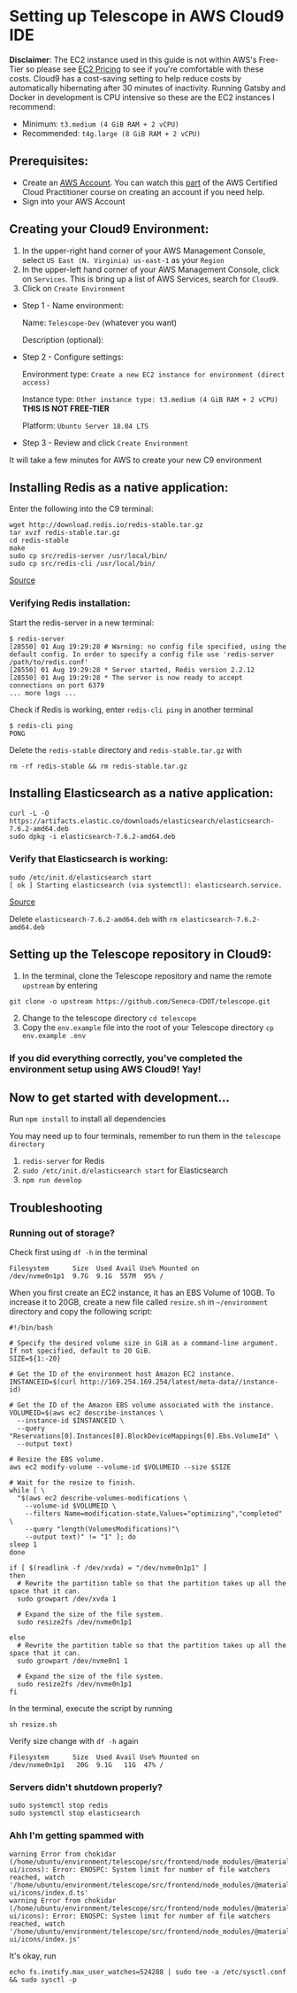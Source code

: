 # Setting up Telescope in AWS Cloud9 IDE

**Disclaimer**: The EC2 instance used in this guide is not within AWS's Free-Tier so please see [EC2 Pricing](https://aws.amazon.com/ec2/pricing/on-demand/) to see if you're comfortable with these costs. Cloud9 has a cost-saving setting to help reduce costs by automatically hibernating after 30 minutes of inactivity. Running Gatsby and Docker in development is CPU intensive so these are the EC2 instances I recommend:

- Minimum: `t3.medium (4 GiB RAM + 2 vCPU)`
- Recommended: `t4g.large (8 GiB RAM + 2 vCPU)`

## Prerequisites:

- Create an [AWS Account](https://aws.amazon.com/). You can watch this [part](https://www.youtube.com/watch?v=3hLmDS179YE&t=10552s) of the AWS Certified Cloud Practitioner course on creating an account if you need help.
- Sign into your AWS Account

## Creating your Cloud9 Environment:

1. In the upper-right hand corner of your AWS Management Console, select `US East (N. Virginia) us-east-1` as your `Region`
2. In the upper-left hand corner of your AWS Management Console, click on `Services`. This is bring up a list of AWS Services, search for `Cloud9`.
3. Click on `Create Environment`

- Step 1 - Name environment:

  Name: `Telescope-Dev` (whatever you want)

  Description (optional):

- Step 2 - Configure settings:

  Environment type: `Create a new EC2 instance for environment (direct access)`

  Instance type: `Other instance type: t3.medium (4 GiB RAM + 2 vCPU)` **THIS IS NOT FREE-TIER**

  Platform: `Ubuntu Server 18.04 LTS`

- Step 3 - Review and click `Create Environment`

It will take a few minutes for AWS to create your new C9 environment

## Installing Redis as a native application:

Enter the following into the C9 terminal:

```
wget http://download.redis.io/redis-stable.tar.gz
tar xvzf redis-stable.tar.gz
cd redis-stable
make
sudo cp src/redis-server /usr/local/bin/
sudo cp src/redis-cli /usr/local/bin/
```

[Source](https://redis.io/topics/quickstart)

### Verifying Redis installation:

Start the redis-server in a new terminal:

```
$ redis-server
[28550] 01 Aug 19:29:28 # Warning: no config file specified, using the default config. In order to specify a config file use 'redis-server /path/to/redis.conf'
[28550] 01 Aug 19:29:28 * Server started, Redis version 2.2.12
[28550] 01 Aug 19:29:28 * The server is now ready to accept connections on port 6379
... more logs ...
```

Check if Redis is working, enter `redis-cli ping` in another terminal

```
$ redis-cli ping
PONG
```

Delete the `redis-stable` directory and `redis-stable.tar.gz` with

```
rm -rf redis-stable && rm redis-stable.tar.gz
```

## Installing Elasticsearch as a native application:

```
curl -L -O https://artifacts.elastic.co/downloads/elasticsearch/elasticsearch-7.6.2-amd64.deb
sudo dpkg -i elasticsearch-7.6.2-amd64.deb
```

### Verify that Elasticsearch is working:

```
sudo /etc/init.d/elasticsearch start
[ ok ] Starting elasticsearch (via systemctl): elasticsearch.service.
```

[Source](https://www.elastic.co/guide/en/elastic-stack-get-started/7.6/get-started-elastic-stack.html#install-elasticsearch)

Delete `elasticsearch-7.6.2-amd64.deb` with `rm elasticsearch-7.6.2-amd64.deb`

## Setting up the Telescope repository in Cloud9:

1. In the terminal, clone the Telescope repository and name the remote `upstream` by entering

```
git clone -o upstream https://github.com/Seneca-CDOT/telescope.git
```

2. Change to the telescope directory `cd telescope`
3. Copy the `env.example` file into the root of your Telescope directory `cp env.example .env`

### If you did everything correctly, you've completed the environment setup using AWS Cloud9! Yay!

## Now to get started with development...

Run `npm install` to install all dependencies

You may need up to four terminals, remember to run them in the `telescope directory`

1. `redis-server` for Redis
2. `sudo /etc/init.d/elasticsearch start` for Elasticsearch
3. `npm run develop`

## Troubleshooting

### Running out of storage?

Check first using `df -h` in the terminal

```
Filesystem      Size  Used Avail Use% Mounted on
/dev/nvme0n1p1  9.7G  9.1G  557M  95% /
```

When you first create an EC2 instance, it has an EBS Volume of 10GB. To increase it to 20GB, create a new file called `resize.sh` in `~/environment` directory and copy the following script:

```
#!/bin/bash

# Specify the desired volume size in GiB as a command-line argument. If not specified, default to 20 GiB.
SIZE=${1:-20}

# Get the ID of the environment host Amazon EC2 instance.
INSTANCEID=$(curl http://169.254.169.254/latest/meta-data//instance-id)

# Get the ID of the Amazon EBS volume associated with the instance.
VOLUMEID=$(aws ec2 describe-instances \
  --instance-id $INSTANCEID \
  --query "Reservations[0].Instances[0].BlockDeviceMappings[0].Ebs.VolumeId" \
  --output text)

# Resize the EBS volume.
aws ec2 modify-volume --volume-id $VOLUMEID --size $SIZE

# Wait for the resize to finish.
while [ \
  "$(aws ec2 describe-volumes-modifications \
    --volume-id $VOLUMEID \
    --filters Name=modification-state,Values="optimizing","completed" \
    --query "length(VolumesModifications)"\
    --output text)" != "1" ]; do
sleep 1
done

if [ $(readlink -f /dev/xvda) = "/dev/nvme0n1p1" ]
then
  # Rewrite the partition table so that the partition takes up all the space that it can.
  sudo growpart /dev/xvda 1

  # Expand the size of the file system.
  sudo resize2fs /dev/nvme0n1p1

else
  # Rewrite the partition table so that the partition takes up all the space that it can.
  sudo growpart /dev/nvme0n1 1

  # Expand the size of the file system.
  sudo resize2fs /dev/nvme0n1p1
fi
```

In the terminal, execute the script by running

```
sh resize.sh
```

Verify size change with `df -h` again

```
Filesystem      Size  Used Avail Use% Mounted on
/dev/nvme0n1p1   20G  9.1G   11G  47% /
```

### Servers didn't shutdown properly?

```
sudo systemctl stop redis
sudo systemctl stop elasticsearch
```

### Ahh I'm getting spammed with

```
warning Error from chokidar (/home/ubuntu/environment/telescope/src/frontend/node_modules/@material-ui/icons): Error: ENOSPC: System limit for number of file watchers reached, watch '/home/ubuntu/environment/telescope/src/frontend/node_modules/@material-ui/icons/index.d.ts'
warning Error from chokidar (/home/ubuntu/environment/telescope/src/frontend/node_modules/@material-ui/icons): Error: ENOSPC: System limit for number of file watchers reached, watch '/home/ubuntu/environment/telescope/src/frontend/node_modules/@material-ui/icons/index.js'
```

It's okay, run

```
echo fs.inotify.max_user_watches=524288 | sudo tee -a /etc/sysctl.conf && sudo sysctl -p
```
